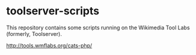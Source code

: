 toolserver-scripts
==================

This repository contains some scripts running on the Wikimedia Tool Labs (formerly, Toolserver).

http://tools.wmflabs.org/cats-php/
